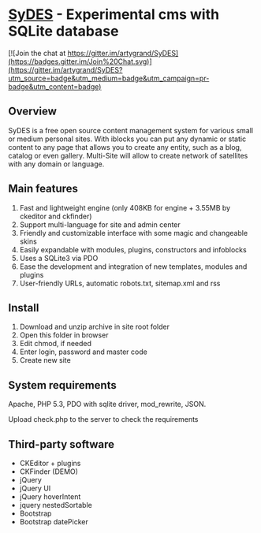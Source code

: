 # [SyDES](http://sydes.ru) - Experimental cms with SQLite database

[![Join the chat at https://gitter.im/artygrand/SyDES](https://badges.gitter.im/Join%20Chat.svg)](https://gitter.im/artygrand/SyDES?utm_source=badge&utm_medium=badge&utm_campaign=pr-badge&utm_content=badge)

## Overview

SyDES is a free open source content management system for various small or medium  personal sites. With iblocks you can put any dynamic or static content to any page that allows you to create any entity, such as a blog, catalog or even gallery. Multi-Site will allow to create network of satellites with any domain or language.

## Main features

1. Fast and lightweight engine (only 408KB for engine + 3.55MB by ckeditor and ckfinder)
2. Support multi-language for site and admin center
3. Friendly and customizable interface with some magic and changeable skins
4. Easily expandable with modules, plugins, constructors and infoblocks
5. Uses a SQLite3 via PDO
6. Ease the development and integration of new templates, modules and plugins
7. User-friendly URLs, automatic robots.txt, sitemap.xml and rss


## Install

1. Download and unzip archive in site root folder
2. Open this folder in browser
3. Edit chmod, if needed
4. Enter login, password and master code
5. Create new site

## System requirements

Apache, PHP 5.3, PDO with sqlite driver, mod_rewrite, JSON.

Upload check.php to the server to check the requirements

## Third-party software

+ CKEditor + plugins
+ CKFinder (DEMO)
+ jQuery
+ jQuery UI
+ jQuery hoverIntent
+ jquery nestedSortable
+ Bootstrap
+ Bootstrap datePicker
